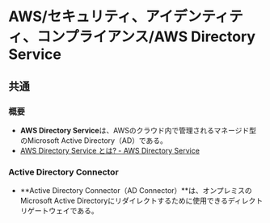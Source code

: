# AWS/セキュリティ、アイデンティティ、コンプライアンス/AWS Directory Service

## 共通

### 概要

- **AWS Directory Service**は、AWSのクラウド内で管理されるマネージド型のMicrosoft Active Directory（AD）である。
- [AWS Directory Service とは? - AWS Directory Service](https://docs.aws.amazon.com/ja_jp/directoryservice/latest/admin-guide/what_is.html)

### Active Directory Connector

- **Active Directory Connector（AD Connector）**は、オンプレミスのMicrosoft Active Directoryにリダイレクトするために使用できるディレクトリゲートウェイである。

